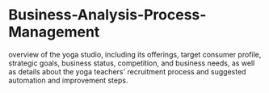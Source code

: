 # Business-Analysis-Process-Management
overview of the yoga studio, including its offerings, target consumer profile, strategic goals, business status, competition, and business needs, as well as details about the yoga teachers' recruitment process and suggested automation and improvement steps.

